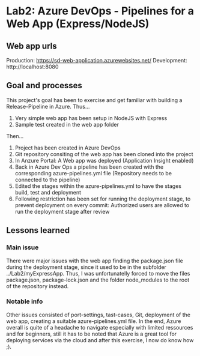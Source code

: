 # Lab2: Azure DevOps - Pipelines for a Web App (Express/NodeJS)

## Web app urls
Production: https://sd-web-application.azurewebsites.net/
Development: http://localhost:8080

## Goal and processes
This project's goal has been to exercise and get familiar with building a Release-Pipeline in Azure. 
Thus...
 1. Very simple web app has been setup in NodeJS with Express
 2. Sample test created in the web app folder
 
 Then...
 1. Project has been created in Azure DevOps
 2. Git repository consiting of the web app has been cloned into the project
 3. In Anzure Portal: A Web app was deployed (Application Insight enabled)
 4. Back in Azure Dev Ops a pipeline has been created with the corresponding azure-pipelines.yml file (Repository needs to be connected to the pipeline)
 5. Edited the stages within the azure-pipelines.yml to have the stages build, test and deployment
 6. Following restriction has been set for running the deployment stage, to prevent deployment on every commit: Authorized users are allowed to run the deployment stage after review
 
## Lessons learned
### Main issue
There were major issues with the web app finding the package.json file during the deployment stage, since it used to be in the subfolder ../Lab2/myExpressApp.
Thus, I was unfortunatelly forced to move the files package.json, package-lock.json and the folder node_modules to the root of the repository instead.

### Notable info
Other issues consisted of port-settings, tast-cases, Git, deployment of the web app, creating a suitable azure-pipelines.yml file.
In the end, Azure overall is quite of a headache to navigate especially with limited ressources and for beginners, still it has to be noted
that Azure is a great tool for deploying services via the cloud and after this exercise, I now do know how ;). 